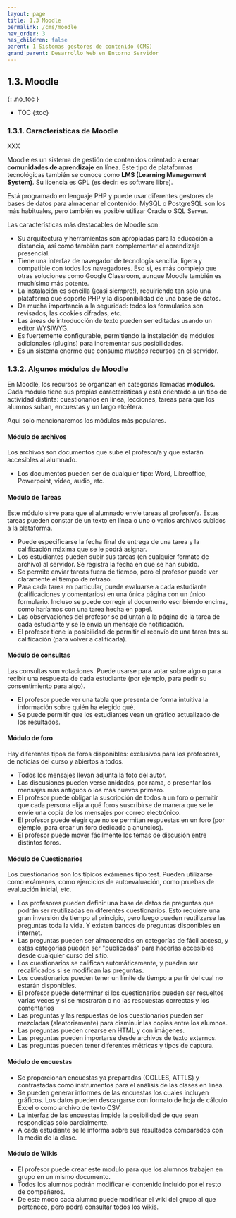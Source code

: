 ```yaml
---
layout: page
title: 1.3 Moodle
permalink: /cms/moodle
nav_order: 3
has_children: false
parent: 1 Sistemas gestores de contenido (CMS)
grand_parent: Desarrollo Web en Entorno Servidor
---
```


## 1.3. Moodle
{: .no_toc }

- TOC
{:toc}

### 1.3.1. Características de Moodle

XXX

Moodle es un sistema de gestión de contenidos orientado a **crear comunidades de aprendizaje** en línea. Este tipo de plataformas tecnológicas también se conoce como **LMS (Learning Management System)**. Su licencia es GPL (es decir: es software libre).

Está programado en lenguaje PHP y puede usar diferentes gestores de bases de datos para almacenar el contenido: MySQL o PostgreSQL son los más habituales, pero también es posible utilizar Oracle o SQL Server.

Las características más destacables de Moodle son:

* Su arquitectura y herramientas son apropiadas para la educación a distancia, así como también para complementar el aprendizaje presencial. 
* Tiene una interfaz de navegador de tecnología sencilla, ligera y compatible con todos los navegadores. Eso sí, es más complejo que otras soluciones como Google Classroom, aunque Moodle también es muchísimo más potente.
* La instalación es sencilla (¡casi siempre!), requiriendo tan solo una plataforma que soporte PHP y la disponibilidad de una base de datos. 
* Da mucha importancia a la seguridad: todos los formularios son revisados, las cookies cifradas, etc. 
* Las áreas de introducción de texto pueden ser editadas usando un editor WYSIWYG.
* Es fuertemente configurable, permitiendo la instalación de módulos adicionales (plugins) para incrementar sus posibilidades.
* Es un sistema enorme que consume *muchos* recursos en el servidor.

### 1.3.2. Algunos módulos de Moodle

En Moodle, los recursos se organizan en categorías llamadas **módulos**. Cada módulo tiene sus propias características y está orientado a un tipo de actividad distinta: cuestionarios en línea, lecciones, tareas para que los alumnos suban, encuestas y un largo etcétera.

Aquí solo mencionaremos los módulos más populares.

#### Módulo de archivos

Los archivos son documentos que sube el profesor/a y que estarán accesibles al alumnado.

* Los documentos pueden ser de cualquier tipo: Word, Libreoffice, Powerpoint, vídeo, audio, etc. 

#### Módulo de Tareas

Este módulo sirve para que el alumnado envíe tareas al profesor/a. Estas tareas pueden constar de un texto en línea o uno o varios archivos subidos a la plataforma.

* Puede especificarse la fecha final de entrega de una tarea y la calificación máxima que se le podrá asignar. 
* Los estudiantes pueden subir sus tareas (en cualquier formato de archivo) al servidor. Se registra la fecha en que se han subido. 
* Se permite enviar tareas fuera de tiempo, pero el profesor puede ver claramente el tiempo de retraso. 
* Para cada tarea en particular, puede evaluarse a cada estudiante (calificaciones y comentarios) en una única página con un único formulario. Incluso se puede corregir el documento escribiendo encima, como haríamos con una tarea hecha en papel.
* Las observaciones del profesor se adjuntan a la página de la tarea de cada estudiante y se le envía un mensaje de notificación. 
* El profesor tiene la posibilidad de permitir el reenvío de una tarea tras su calificación (para volver a calificarla). 

#### Módulo de consultas

Las consultas son votaciones. Puede usarse para votar sobre algo o para recibir una respuesta de cada estudiante (por ejemplo, para pedir su consentimiento para algo).

* El profesor puede ver una tabla que presenta de forma intuitiva la información sobre quién ha elegido qué. 
* Se puede permitir que los estudiantes vean un gráfico actualizado de los resultados. 

#### Módulo de foro

Hay diferentes tipos de foros disponibles: exclusivos para los profesores, de noticias del curso y abiertos a todos.

* Todos los mensajes llevan adjunta la foto del autor. 
* Las discusiones pueden verse anidadas, por rama, o presentar los mensajes más antiguos o los más nuevos primero. 
* El profesor puede obligar la suscripción de todos a un foro o permitir que cada persona elija a qué foros suscribirse de manera que se le envíe una copia de los mensajes por correo electrónico. 
* El profesor puede elegir que no se permitan respuestas en un foro (por ejemplo, para crear un foro dedicado a anuncios). 
* El profesor puede mover fácilmente los temas de discusión entre distintos foros. 

#### Módulo de Cuestionarios

Los cuestionarios son los típicos exámenes tipo test. Pueden utilizarse como exámenes, como ejercicios de autoevaluación, como pruebas de evaluación inicial, etc.

* Los profesores pueden definir una base de datos de preguntas que podrán ser reutilizadas en diferentes cuestionarios. Esto requiere una gran inversión de tiempo al principio, pero luego pueden reutilizarse las preguntas toda la vida. Y existen bancos de preguntas disponibles en internet.
* Las preguntas pueden ser almacenadas en categorías de fácil acceso, y estas categorías pueden ser "publicadas" para hacerlas accesibles desde cualquier curso del sitio. 
* Los cuestionarios se califican automáticamente, y pueden ser recalificados si se modifican las preguntas. 
* Los cuestionarios pueden tener un límite de tiempo a partir del cual no estarán disponibles. 
* El profesor puede determinar si los cuestionarios pueden ser resueltos varias veces y si se mostrarán o no las respuestas correctas y los comentarios 
* Las preguntas y las respuestas de los cuestionarios pueden ser mezcladas (aleatoriamente) para disminuir las copias entre los alumnos. 
* Las preguntas pueden crearse en HTML y con imágenes. 
* Las preguntas pueden importarse desde archivos de texto externos. 
* Las preguntas pueden tener diferentes métricas y tipos de captura.

#### Módulo de encuestas

* Se proporcionan encuestas ya preparadas (COLLES, ATTLS) y contrastadas como instrumentos para el análisis de las clases en línea. 
* Se pueden generar informes de las encuestas los cuales incluyen gráficos. Los datos pueden descargarse con formato de hoja de cálculo Excel o como archivo de texto CSV. 
* La interfaz de las encuestas impide la posibilidad de que sean respondidas sólo parcialmente. 
* A cada estudiante se le informa sobre sus resultados comparados con la media de la clase. 

#### Módulo de Wikis

* El profesor puede crear este modulo para que los alumnos trabajen en grupo en un mismo documento. 
* Todos los alumnos podrán modificar el contenido incluido por el resto de compañeros. 
* De este modo cada alumno puede modificar el wiki del grupo al que pertenece, pero podrá consultar todos los wikis. 
    
